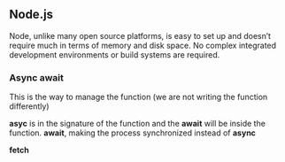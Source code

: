 
## Node.js

Node, unlike many open source platforms, is easy to set up and doesn’t require much in terms of memory and disk space. 
No complex integrated development environments or build systems are required.






### Async await
This is the way to manage the function (we are not writing the function differently)

**asyc** is in the signature of the function and the **await** will be inside the function.
**await**, making the process synchronized instead of **async**


**fetch**
